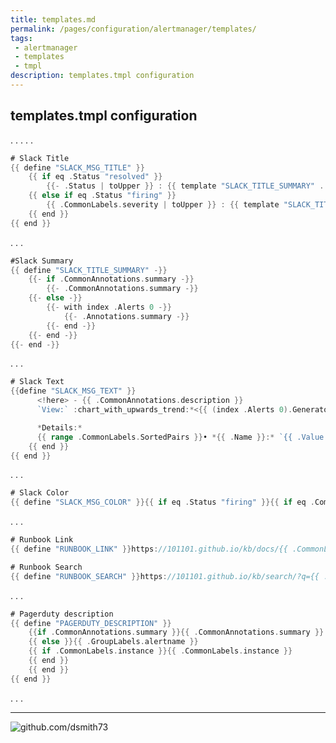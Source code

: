 ```yaml
---
title: templates.md
permalink: /pages/configuration/alertmanager/templates/
tags: 
 - alertmanager
 - templates
 - tmpl
description: templates.tmpl configuration
---
```


## templates.tmpl configuration  

.
.
.
.
.
```go
# Slack Title  
{{ define "SLACK_MSG_TITLE" }}
    {{ if eq .Status "resolved" }}
        {{- .Status | toUpper }} : {{ template "SLACK_TITLE_SUMMARY" . }}
    {{ else if eq .Status "firing" }}
        {{ .CommonLabels.severity | toUpper }} : {{ template "SLACK_TITLE_SUMMARY" . }}
    {{ end }}
{{ end }}
```

.
.
.

```go
#Slack Summary
{{ define "SLACK_TITLE_SUMMARY" -}}
    {{- if .CommonAnnotations.summary -}}
        {{- .CommonAnnotations.summary -}}
    {{- else -}}
        {{- with index .Alerts 0 -}}
            {{- .Annotations.summary -}}
        {{- end -}}
    {{- end -}}
{{- end -}}
```

.
.
.

```go
# Slack Text  
{{define "SLACK_MSG_TEXT" }}
      <!here> - {{ .CommonAnnotations.description }}
      `View:` :chart_with_upwards_trend:*<{{ (index .Alerts 0).GeneratorURL }}|Prometheus>* or :notebook:*<{{ template "RUNBOOK_LINK" . }}|Runbook>* or *<Set this up|:slack_call:>*

      *Details:*
      {{ range .CommonLabels.SortedPairs }}• *{{ .Name }}:* `{{ .Value }}`
    {{ end }}
{{ end }}
```

.
.
.

```go
# Slack Color
{{ define "SLACK_MSG_COLOR" }}{{ if eq .Status "firing" }}{{ if eq .CommonLabels.severity "critical" }}danger{{ else if eq .CommonLabels.severity "error" }}danger{{ else if eq .CommonLabels.severity "warning" }}warning{{ else }}#439FE0{{ end }}{{ else}}good{{ end }}{{ end }}
```

.
.
.

```go
# Runbook Link
{{ define "RUNBOOK_LINK" }}https://101101.github.io/kb/docs/{{ .CommonLabels.product }}/{{ .CommonLabels.alertname }}{{ end }}

# Runbook Search
{{ define "RUNBOOK_SEARCH" }}https://101101.github.io/kb/search/?q={{ .CommonLabels.alertname }}{{ end }}
```

.
.
.

```go
# Pagerduty description  
{{ define "PAGERDUTY_DESCRIPTION" }}
    {{if .CommonAnnotations.summary }}{{ .CommonAnnotations.summary }}
    {{ else }}{{ .GroupLabels.alertname }}
    {{ if .CommonLabels.instance }}{{ .CommonLabels.instance }}
    {{ end }}
    {{ end }}
{{ end }}
```

.
.
.



---

![github.com/dsmith73](https://avatars1.githubusercontent.com/u/44279121?s=60&u=7a933a33b51505f9d6435eeffae1c8156a47dc77&v=4 "github.com/dsmith73")  




















